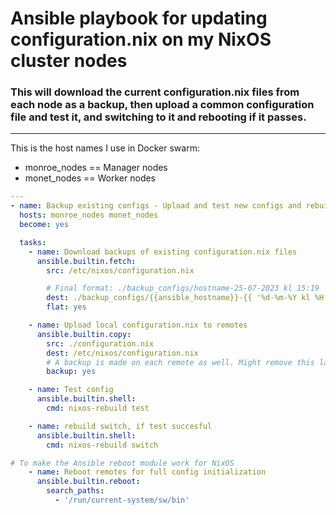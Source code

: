 # Ansible playbook for updating configuration.nix on my NixOS cluster nodes
### This will download the current configuration.nix files from each node as a backup, then upload a common configuration file and test it, and switching to it and rebooting if it passes.
---
This is the host names I use in Docker swarm:
- monroe_nodes == Manager nodes
- monet_nodes == Worker nodes
```yaml
---
- name: Backup existing configs - Upload and test new configs and rebuild switch to them, with a reboot at the end
  hosts: monroe_nodes monet_nodes
  become: yes

  tasks:
    - name: Download backups of existing configuration.nix files
      ansible.builtin.fetch:
        src: /etc/nixos/configuration.nix

        # Final format: ./backup_configs/hostname-25-07-2023 kl 15:19
        dest: ./backup_configs/{{ansible_hostname}}-{{ '%d-%m-%Y kl %H:%M' | strftime }}/configuration.nix
        flat: yes

    - name: Upload local configuration.nix to remotes
      ansible.builtin.copy:
        src: ./configuration.nix
        dest: /etc/nixos/configuration.nix
        # A backup is made on each remote as well. Might remove this later.
        backup: yes

    - name: Test config
      ansible.builtin.shell:
        cmd: nixos-rebuild test

    - name: rebuild switch, if test succesful
      ansible.builtin.shell:
        cmd: nixos-rebuild switch

# To make the Ansible reboot module work for NixOS
    - name: Reboot remotes for full config initialization
      ansible.builtin.reboot:
        search_paths:
          - '/run/current-system/sw/bin'
```
